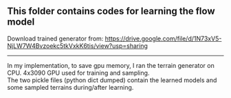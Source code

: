 ## This folder contains codes for learning the flow model   

Download trained generator from: https://drive.google.com/file/d/1N73xV5-NjLW7W4Bvzoekc5tkVxkK6tis/view?usp=sharing    
 
---
In my implementation, to save gpu memory, I ran the terrain generator on CPU. 4x3090 GPU used for training and sampling.        
The two pickle files (python dict dumped) contain the learned models and some sampled terrains during/after learning.    

